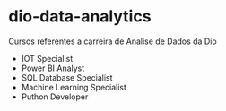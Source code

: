 # dio-data-analytics
 
 Cursos referentes a carreira de Analise de Dados da Dio

* IOT Specialist
* Power BI Analyst
* SQL Database Specialist
* Machine Learning Specialist
* Puthon Developer
